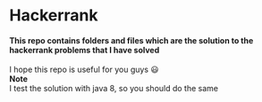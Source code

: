 # Hackerrank
#### This repo contains folders and files which are the solution to the hackerrank problems that I have solved
I hope this repo is useful for you guys
:smiley:
<br/>
<strong> Note </strong><br/>
I test the solution with java 8, so you should do the same


